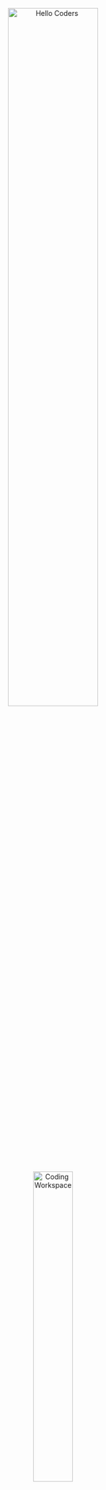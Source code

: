 <div align="center">

<img src="https://github.com/SP-XD/SP-XD/blob/main/images/hellocoders_rounded.gif?raw=true" alt="Hello Coders" width="60%"/> <br>
<img src="https://github.com/SP-XD/SP-XD/blob/main/images/dev-working_rounded.gif?raw=true" alt="Coding Workspace" width="40%"/><br>

# 👋 Hi, I'm Eslam Maher
### Flutter Developer | Mobile App Enthusiast | Clean Code Advocate

<p align="center">
  <em>Transforming ideas into elegant, high-performance mobile experiences</em>
</p>

![Profile Views](https://komarev.com/ghpvc/?username=YOUR_GITHUB_USERNAME&style=flat&color=0175C2&label=PROFILE+VIEWS)
[![LinkedIn](https://img.shields.io/badge/LinkedIn-Connect-0077B5?style=flat&logo=linkedin)](https://www.linkedin.com/in/eslam-maher-b99839255)
[![Email](https://img.shields.io/badge/Email-Contact-D14836?style=flat&logo=gmail&logoColor=white)](mailto:esllam.maherr@gmail.com)

</div>

<hr>

## 🚀 About Me

I'm a passionate **Flutter Developer** who loves building beautiful, scalable mobile applications. I believe in writing clean, maintainable code and creating seamless user experiences. My focus is on modern architectures, state management, and performance optimization.

- 🔭 Currently crafting amazing Flutter apps with **Clean Architecture**
- 🌱 Continuously learning and exploring new technologies in mobile development
- 💡 Specialized in **MVVM**, **Bloc/Cubit**, and modern state management
- 🎯 Goal: Build apps that users love and developers admire
- ⚡ Fun fact: I turn coffee into Flutter code ☕➡️📱

<hr>

## 🛠️ Tech Stack

### 🧠 Programming Languages
![Dart](https://img.shields.io/badge/Dart-0175C2?style=for-the-badge&logo=dart&logoColor=white)
![C++](https://img.shields.io/badge/C%2B%2B-00599C?style=for-the-badge&logo=c%2B%2B&logoColor=white)
![SQL](https://img.shields.io/badge/SQL-4479A1?style=for-the-badge&logo=postgresql&logoColor=white)

### ⚙️ Frameworks & Architecture
![Flutter](https://img.shields.io/badge/Flutter-02569B?style=for-the-badge&logo=flutter&logoColor=white)
![Bloc](https://img.shields.io/badge/Bloc-0175C2?style=for-the-badge&logo=flutter&logoColor=white)
![MVVM](https://img.shields.io/badge/MVVM-Architecture-orange?style=for-the-badge)
![Clean Architecture](https://img.shields.io/badge/Clean-Architecture-green?style=for-the-badge)

### ☁️ Backend & Databases
![Firebase](https://img.shields.io/badge/Firebase-FFCA28?style=for-the-badge&logo=firebase&logoColor=black)
![Supabase](https://img.shields.io/badge/Supabase-3ECF8E?style=for-the-badge&logo=supabase&logoColor=white)
![Hive](https://img.shields.io/badge/Hive-FF6B35?style=for-the-badge&logo=hive&logoColor=white)

### 🧩 Tools & Platforms
![Git](https://img.shields.io/badge/Git-F05032?style=for-the-badge&logo=git&logoColor=white)
![VS Code](https://img.shields.io/badge/VS%20Code-007ACC?style=for-the-badge&logo=visual-studio-code&logoColor=white)
![Android Studio](https://img.shields.io/badge/Android%20Studio-3DDC84?style=for-the-badge&logo=android-studio&logoColor=white)
![Postman](https://img.shields.io/badge/Postman-FF6C37?style=for-the-badge&logo=postman&logoColor=white)
![REST API](https://img.shields.io/badge/REST-API-009688?style=for-the-badge)
![Dio](https://img.shields.io/badge/Dio-Package-blue?style=for-the-badge)
![Stripe](https://img.shields.io/badge/Stripe-008CDD?style=for-the-badge&logo=stripe&logoColor=white)

### 🎨 Design & UI/UX
![Figma](https://img.shields.io/badge/Figma-F24E1E?style=for-the-badge&logo=figma&logoColor=white)
![Material Design](https://img.shields.io/badge/Material%20Design-757575?style=for-the-badge&logo=material-design&logoColor=white)
![Responsive Design](https://img.shields.io/badge/Responsive-Design-purple?style=for-the-badge)

<hr>

## 📱 Featured Projects

### 🛒 [Grabber - E-commerce App](https://github.com/YOUR_USERNAME/grabber)
A complete hypermarket delivery application with modern architecture and seamless user experience.

**Tech Stack:** Flutter • Supabase • Clean Architecture • Bloc  
**Features:**
- 🔐 Secure authentication system
- 🔍 Advanced search & filtering
- 📄 Smart pagination for performance
- 📦 Real-time order tracking
- 🎨 Modern, user-friendly UI

---

### 🚗 [Carraze - Car Marketplace](https://github.com/YOUR_USERNAME/carraze)
A fully functional car marketplace connecting buyers and sellers effortlessly.

**Tech Stack:** Flutter • Firebase • Bloc • MVVM  
**Features:**
- 👤 Login/Signup with Firebase Auth
- 🚘 Real-time car listings
- 🔎 Advanced search & filtering
- 👨‍💼 Profile management
- 📱 Fully responsive design

---

### 📚 [Bookly - Book Reading App](https://github.com/YOUR_USERNAME/bookly)
A modern book browsing application integrated with Google Books API.

**Tech Stack:** Flutter • Bloc • Google Books API • Clean Architecture  
**Features:**
- 📖 Browse thousands of books
- 🔍 Smart search functionality
- 📝 Detailed book information
- ⚡ Performance optimization
- 🎯 Clean architecture implementation

---

### 💼 [Work Wave - Job Finder](https://github.com/YOUR_USERNAME/work-wave)
A job search platform bridging the gap between job seekers and employers.

**Tech Stack:** Flutter • Firebase • Bloc  
**Features:**
- 🔐 Secure authentication
- 💼 Job listings & applications
- 👤 Profile management
- 🎨 Elegant UI/UX
- 📱 Cross-platform compatibility

---

### 🍔 [Hungry - Food Delivery](https://github.com/YOUR_USERNAME/hungry)
A clean and interactive food delivery application with smooth user experience.

**Tech Stack:** Flutter • REST APIs • Responsive Design  
**Features:**
- 🍽️ Restaurant listings
- 📂 Category browsing
- 🛒 Cart management
- 💳 Payment integration
- 📱 Responsive across devices

<hr>

## 📊 GitHub Stats

<div align="center">

<img src="https://github-readme-stats.vercel.app/api?username=YOUR_GITHUB_USERNAME&show_icons=true&theme=radical&hide_border=true&bg_color=0D1117&title_color=02569B&icon_color=02569B" width="48%">
<img src="https://github-readme-streak-stats.herokuapp.com/?user=YOUR_GITHUB_USERNAME&theme=radical&hide_border=true&background=0D1117&ring=02569B&fire=02569B&currStreakLabel=02569B" width="48%">

<img src="https://github-readme-stats.vercel.app/api/top-langs/?username=YOUR_GITHUB_USERNAME&layout=compact&theme=radical&hide_border=true&bg_color=0D1117&title_color=02569B&langs_count=8" width="48%">

</div>

<details>
<summary><b>📈 More GitHub Metrics</b></summary>
<br>
<img src="https://github-profile-summary-cards.vercel.app/api/cards/profile-details?username=YOUR_GITHUB_USERNAME&theme=radical" width="100%">
</details>

<hr>

## 💻 Code Philosophy

```dart
class EslamMaher extends FlutterDeveloper {
  final List<String> principles = [
    "Clean Code is Happy Code",
    "User Experience First",
    "Performance Matters",
    "Architecture Over Hacks",
    "Continuous Learning"
  ];
  
  void buildApp() {
    while (coffee.isAvailable) {
      writeCleanCode();
      implementBestPractices();
      createAmazingUI();
      optimizePerformance();
    }
  }
}
```

<hr>

## 🎯 Development Cycle

<div align="center">

<img src="https://raw.githubusercontent.com/Tarikul-Islam-Anik/Animated-Fluent-Emojis/master/Emojis/Smilies/Face%20with%20Spiral%20Eyes.png" width="10%" alt="Debugging"/>
&nbsp;&nbsp;&nbsp;&nbsp;&nbsp;
<img src="https://raw.githubusercontent.com/Tarikul-Islam-Anik/Animated-Fluent-Emojis/master/Emojis/Smilies/Relieved%20Face.png" width="10%" alt="It works!"/>
&nbsp;&nbsp;&nbsp;&nbsp;&nbsp;
<img src="https://raw.githubusercontent.com/Tarikul-Islam-Anik/Animated-Fluent-Emojis/master/Emojis/Smilies/Astonished%20Face.png" width="10%" alt="How does it work?!"/>

<p><em>"It's broken!" → "It works!" → "It works... but how?!"</em></p>

</div>

<hr>

## 🤝 Let's Connect

<div align="center">

I'm always open to interesting conversations and collaboration opportunities!

[![LinkedIn](https://img.shields.io/badge/LinkedIn-Eslam%20Maher-0077B5?style=for-the-badge&logo=linkedin&logoColor=white)](https://www.linkedin.com/in/eslam-maher-b99839255)
[![Email](https://img.shields.io/badge/Email-esllam.maherr%40gmail.com-D14836?style=for-the-badge&logo=gmail&logoColor=white)](mailto:esllam.maherr@gmail.com)
[![GitHub](https://img.shields.io/badge/GitHub-Follow-181717?style=for-the-badge&logo=github)](https://github.com/YOUR_GITHUB_USERNAME)

</div>

<hr>

<div align="center">

### 💙 Built with Flutter, fueled by passion

<img src="https://raw.githubusercontent.com/Tarikul-Islam-Anik/Animated-Fluent-Emojis/master/Emojis/Travel%20and%20places/Rocket.png" width="5%" alt="Rocket"/>

**"Code is like humor. When you have to explain it, it's bad." – Cory House**

![Wave](https://raw.githubusercontent.com/mayhemantt/mayhemantt/Update/svg/Bottom.svg)

</div>
